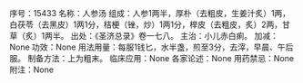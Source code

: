 序号：15433
名称：人参汤
组成：人参1两半，厚朴（去粗皮，生姜汁炙）1两，白茯苓（去黑皮）1两1分，桔梗（锉，炒）1两1分，榉皮（去粗皮，炙）2两，甘草（炙）1两半。
出处：《圣济总录》卷一七八。
主治：小儿赤白痢。
加减：None
功效：None
用法用量：每服1钱匕，水半盏，煎至3分，去滓，早晨、午后服。
制备方法：上为粗末。
临床应用：None
各家论述：None
用药禁忌：None
附注：None
